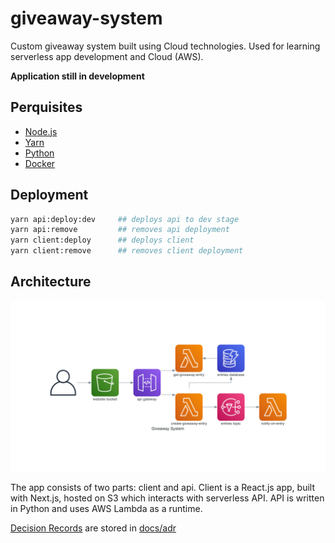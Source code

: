 # giveaway-system

Custom giveaway system built using Cloud technologies. Used for learning serverless app development and Cloud (AWS).

**Application still in development**

## Perquisites

- [Node.js](https://nodejs.org/en/)
- [Yarn](https://yarnpkg.com/)
- [Python](https://www.python.org/)
- [Docker](https://www.docker.com/)

## Deployment

```bash
yarn api:deploy:dev     ## deploys api to dev stage
yarn api:remove         ## removes api deployment
yarn client:deploy      ## deploys client
yarn client:remove      ## removes client deployment
```

## Architecture

![Architecture Diagram](docs/architecture/architecture.png)

The app consists of two parts: client and api.
Client is a React.js app, built with Next.js, hosted on S3 which interacts with serverless API.
API is written in Python and uses AWS Lambda as a runtime.

[Decision Records](https://adr.github.io/) are stored in [docs/adr](docs/adr)

